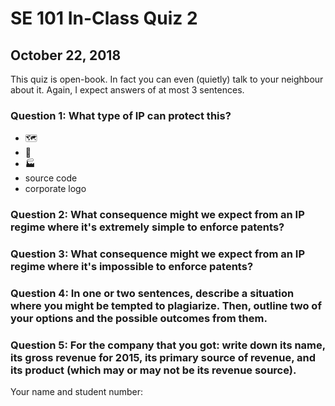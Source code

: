 # SE 101 In-Class Quiz 2
## October 22, 2018

This quiz is open-book. In fact you can even (quietly) talk to your neighbour about it. Again, I expect answers of at most 3 sentences.

### Question 1: What type of IP can protect this?

* 🗺
* 📖
* 🏭
* source code
* corporate logo

### Question 2: What consequence might we expect from an IP regime where it's extremely simple to enforce patents?

### Question 3: What consequence might we expect from an IP regime where it's impossible to enforce patents?

### Question 4: In one or two sentences, describe a situation where you might be tempted to plagiarize. Then, outline two of your options and the possible outcomes from them.

### Question 5: For the company that you got: write down its name, its gross revenue for 2015, its primary source of revenue, and its product (which may or may not be its revenue source).

Your name and student number:
